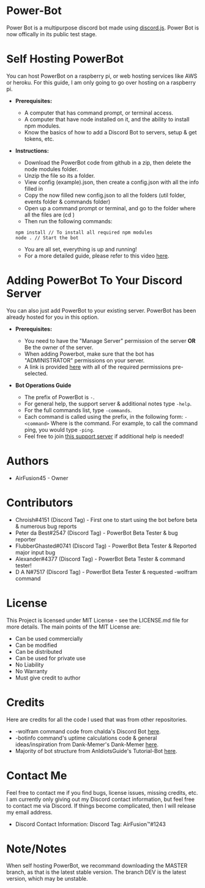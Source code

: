 # Power-Bot
Power Bot is a multipurpose discord bot made using [discord.js](https://discord.js.org/). 
Power Bot is now offically in its public test stage.

# Self Hosting PowerBot
You can host PowerBot on a raspberry pi, or web hosting services like AWS or heroku. For this guide, I am only going to go over hosting on a raspberry pi.

  * __**Prerequisites:**__
    * A computer that has command prompt, or terminal access.
    * A computer that have node installed on it, and the ability to install npm modules.
    * Know the basics of how to add a Discord Bot to servers, setup & get tokens, etc.
    
  * __**Instructions:**__
    * Download the PowerBot code from github in a zip, then delete the node modules folder.
    * Unzip the file so its a folder.
    * View config (example).json, then create a config.json with all the info filled in
    * Copy the now filled new config.json to all the folders (util folder, events folder & commands folder)
    * Open up a command prompt or terminal, and go to the folder where all the files are (cd <file location>)
    * Then run the following commands:
    ``` 
    npm install // To install all required npm modules
    node . // Start the bot
    ```
    * You are all set, everything is up and running!
    * For a more detailed guide, please refer to this video [here](https://youtu.be/-NqpG_vc9cI).

# Adding PowerBot To Your Discord Server
You can also just add PowerBot to your existing server. PowerBot has been already hosted for you in this option.

  * __**Prerequisites:**__
    * You need to have the "Manage Server" permission of the server __**OR**__ Be the owner of the server.
    * When adding Powerbot, make sure that the bot has "ADMINISTRATOR" permissions on your server.
    * A link is provided [here](https://discordapp.com/oauth2/authorize?client_id=305475826982453250&scope=bot&permissions=2146958591) with all of the required permissions pre-selected.
   
  * __**Bot Operations Guide**__
    * The prefix of PowerBot is `-`.
    * For general help, the support server & additional notes type `-help`.
    * For the full commands list, type `-commands`.
    * Each command is called using the prefix, in the following form: `-<command>` Where <command> is the command. For example, to call the command ping, you would type `-ping`.
    * Feel free to join [this support server](https://discord.gg/KSjW2wB) if additional help is needed!

# Authors
  * AirFusion45 - Owner

# Contributors 
  * Chroish#4151 (Discord Tag) - First one to start using the bot before beta & numerous bug reports
  * Peter da Best#2547 (Discord Tag) - PowerBot Beta Tester & bug reporter
  * FlubberGhasted#0741 (Discord Tag) - PowerBot Beta Tester & Reported major input bug
  * Alexander#4377 (Discord Tag) - PowerBot Beta Tester & command tester!
  * D A N#7517 (Discord Tag) - PowerBot Beta Tester & requested -wolfram command
  
# License 
This Project is licensed under MIT License - see the LICENSE.md file for more details. The main points of the MIT License are:
  
  * Can be used commercially
  * Can be modified
  * Can be distributed
  * Can be used for private use
  * No Liability
  * No Warranty
  * Must give credit to author
  
# Credits
Here are credits for all the code I used that was from other repositories.
  * -wolfram command code from chalda's Discord Bot [here](https://github.com/chalda/DiscordBot/).
  * -botinfo command's uptime calculations code & general ideas/inspiration from Dank-Memer's Dank-Memer [here](https://github.com/Dank-Memer/Dank-Memer).
  * Majority of bot structure from AnIdiotsGuide's Tutorial-Bot [here](https://github.com/AnIdiotsGuide/Tutorial-Bot).

# Contact Me
Feel free to contact me if you find bugs, license issues, missing credits, etc. I am currently only giving out my Discord contact information, but feel free to contact me via Discord. If things become complicated, then I will release my email address.

  * Discord Contact Information: Discord Tag: AirFusion™#1243

# Note/Notes 
  When self hosting PowerBot, we recommand downloading the MASTER branch, as that is the latest stable version. 
  The branch DEV is the latest version, which may be unstable.

